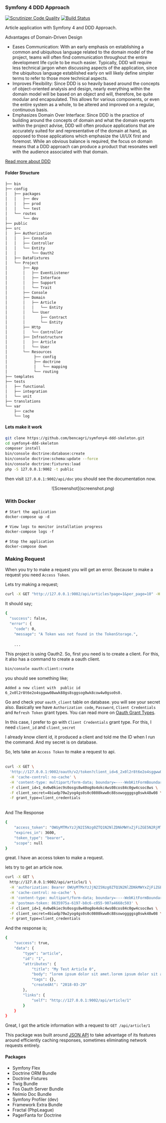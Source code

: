### Symfony 4 DDD Approach

[![Scrutinizer Code Quality](https://scrutinizer-ci.com/g/bencagri/symfony4-ddd/badges/quality-score.png?b=master)](https://scrutinizer-ci.com/g/bencagri/symfony4-ddd/?branch=master)
[![Build Status](https://scrutinizer-ci.com/g/bencagri/symfony4-ddd/badges/build.png?b=master)](https://scrutinizer-ci.com/g/bencagri/symfony4-ddd/build-status/master)

Article application with Symfony 4 and DDD Approach. 

Advantages of Domain-Driven Design

* Eases Communication: With an early emphasis on establishing a common and ubiquitous language related to the domain model of the project, teams will often find communication throughout the entire development life cycle to be much easier. Typically, DDD will require less technical jargon when discussing aspects of the application, since the ubiquitous language established early on will likely define simpler terms to refer to those more technical aspects.
* Improves Flexibility: Since DDD is so heavily based around the concepts of object-oriented analysis and design, nearly everything within the domain model will be based on an object and will, therefore, be quite modular and encapsulated. This allows for various components, or even the entire system as a whole, to be altered and improved on a regular, continuous basis.
* Emphasizes Domain Over Interface: Since DDD is the practice of building around the concepts of domain and what the domain experts within the project advise, DDD will often produce applications that are accurately suited for and representative of the domain at hand, as opposed to those applications which emphasize the UI/UX first and foremost. While an obvious balance is required, the focus on domain means that a DDD approach can produce a product that resonates well with the audience associated with that domain.


[Read more about DDD](https://airbrake.io/blog/software-design/domain-driven-design)

#### Folder Structure

```
├── bin
├── config
│   ├── packages
│   │   ├── dev
│   │   ├── prod
│   │   └── test
│   └── routes
│       └── dev
├── public
├── src
│   ├── Authorization
│   │   ├── Console
│   │   ├── Controller
│   │   └── Entity
│   │       └── Oauth2
│   ├── DataFixtures
│   └── Project
│       ├── App
│       │   ├── EventListener
│       │   ├── Interface
│       │   ├── Support
│       │   └── Trait
│       ├── Console
│       ├── Domain
│       │   ├── Article
│       │   │   └── Entity
│       │   └── User
│       │       ├── Contract
│       │       └── Entity
│       ├── Http
│       │   └── Controller
│       ├── Infrastructure
│       │   ├── Article
│       │   └── User
│       └── Resources
│            ├── config
│            ├── doctrine
│            │   └── mapping
│            └── routing
├── templates
├── tests
│   ├── functional
│   ├── integration
│   └── unit
├── translations
└── var
    ├── cache
    └── log
```



#### Lets make it work 

```bash
git clone https://github.com/bencagri/symfony4-ddd-skeleton.git
cd symfony4-ddd-skeleton
composer install
bin/console doctrine:database:create
bin/console doctrine:schema:update --force
bin/console doctrine:fixtures:load 
php -S 127.0.0.1:9002 -t public

```

then visit `127.0.0.1:9002/api/doc`  you should see the documentation now.

<p align="center">
![Screenshot](screenshot.png)
</p>

### With Docker
```
# Start the application
docker-compose up -d

# View logs to monitor installation progress
docker-compose logs -f

# Stop the application
docker-compose down

```


### Making Request
When you try to make a request you will get an error. Because to make a request you need `Access Token`.

Lets try making a request;
```bash
curl -X GET "http://127.0.0.1:9002/api/articles?page=1&per_page=10" -H "accept: application/json"
```

It should say;
```bash
{
  "success": false,
  "error": {
    "code": 0,
    "message": "A Token was not found in the TokenStorage.",
    
    ...
```
This project is using Oauth2. So, first you need is to create a client. For this, it also has a command to create a oauth client.

```bash
bin/console oauth:client:create 
``` 

you should see something like;
```
Added a new client with  public id 6_2x0l2r8t6e2o4sggww08wwk88gs8sggsog0wk8cow4w0gso0s0.
```

Go and check your `oauth_client` table on database. you will see your secret also. 
Basically we have `Authorization code`, `Password`, `Client Credentials` and `Refresh Token` grant types. You can read more on [Oauth Grant Types](https://oauth.net/2/grant-types/).

In this case, I prefer to go with `Client Credentials` grant type. For this, I need `client_id` and `client_secret`

I already know client id, it produced a client and told me the ID when I run the command. And my secret is on database.

So, lets take an `Access Token` to make a request to api.

```bash

curl -X GET \
  'http://127.0.0.1:9002/oauth/v2/token?client_id=6_2x0l2r8t6e2o4sggww08wwk88gs8sggsog0wk8cow4w0gso0s0&client_secret=4biwdp70w2yog4gs0s0c0808kww0c88sowoggggsg0swk48w08&grant_type=client_credentials' \
  -H 'cache-control: no-cache' \
  -H 'content-type: multipart/form-data; boundary=----WebKitFormBoundary7MA4YWxkTrZu0gW' \
  -F client_id=1_4v0w0kiec9s0osgs8w40og8o4okc4ws08cos84c0gw4csoc8ws \
  -F client_secret=4biwdp70w2yog4gs0s0c0808kww0c88sowoggggsg0swk48w08 \
  -F grant_type=client_credentials
  
```

And The Response
```bash
{
    "access_token": "OWUyMTMxYzJjN2I5Nzg0ZTQ1N2NlZDNkMWYxZjFiZGE5N2RjMTA4ZmI1ZTU4ZGE0YWI4NmU3YmQxZjgyNTJkZg",
    "expires_in": 3600,
    "token_type": "bearer",
    "scope": null
}
```

great. I have an access token to make a request.

lets try to get an article now.

```bash 
curl -X GET \
  http://127.0.0.1:9002/api/article/1 \
  -H 'authorization: Bearer OWUyMTMxYzJjN2I5Nzg0ZTQ1N2NlZDNkMWYxZjFiZGE5N2RjMTA4ZmI1ZTU4ZGE0YWI4NmU3YmQxZjgyNTJkZg' \
  -H 'cache-control: no-cache' \
  -H 'content-type: multipart/form-data; boundary=----WebKitFormBoundary7MA4YWxkTrZu0gW' \
  -H 'postman-token: 8635975a-6197-b8c6-c055-907a4668c503' \
  -F client_id=1_4v0w0kiec9s0osgs8w40og8o4okc4ws08cos84c0gw4csoc8ws \
  -F client_secret=4biwdp70w2yog4gs0s0c0808kww0c88sowoggggsg0swk48w08 \
  -F grant_type=client_credentials
```

And the response is;
```bash
{
    "success": true,
    "data": {
        "type": "article",
        "id": "1",
        "attributes": {
            "title": "My Test Article 0",
            "body": "lorem ipsum dolor sit amet.lorem ipsum dolor sit amet.lorem ipsum dolor sit amet.lorem ipsum dolor sit amet.lorem ipsum dolor sit amet.lorem ipsum dolor sit amet.lorem ipsum dolor sit amet.lorem ipsum dolor sit amet.lorem ipsum dolor sit amet.lorem ipsum dolor sit amet.",
            "tags": {},
            "createdAt": "2018-03-29"
        },
        "links": {
            "self": "http://127.0.0.1:9002/api/article/1"
        }
    }
}
```

Great, I got the article information with a request to `GET /api/article/1`

This package was built around [JSON API](http://jsonapi.org/) to take advantage of its features around efficiently caching responses, sometimes eliminating network requests entirely.

#### Packages
- Symfony Flex
- Doctrine ORM Bundle
- Doctrine Fixtures
- Twig Bundle
- Fos Oauth Server Bundle
- Nelmio Doc Bundle
- Symfony Profiler (dev)
- Framework Extra Bundle
- Fractal (PhpLeague)
- PagerFanta for Doctrine
